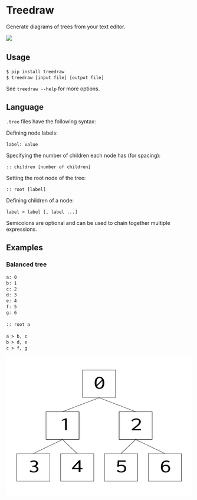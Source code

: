 # Treedraw
Generate diagrams of trees from your text editor.

![](https://img.shields.io/pypi/v/treedraw.svg)

## Usage
```
$ pip install treedraw
$ treedraw [input file] [output file]
```
See `treedraw --help` for more options.


## Language
`.tree` files have the following syntax:

Defining node labels:
```
label: value
```

Specifying the number of children each node has (for spacing):
```
:: children [number of children]
```

Setting the root node of the tree:
```
:: root [label]
```

Defining children of a node:
```
label > label [, label ...]
```

Semicolons are optional and can be used to chain together multiple expressions.

## Examples

### Balanced tree
```
a: 0
b: 1
c: 2
d: 3
e: 4
f: 5
g: 6

:: root a

a > b, c
b > d, e
c > f, g
```

![balanced tree diagram](balanced.png)

